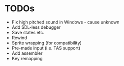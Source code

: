 # TODOs

* Fix high pitched sound in Windows - cause unknown
* Add SDL-less debugger
* Save states etc.
* Rewind
* Sprite wrapping (for compatibility)
* Pre-made input (i.e. TAS support)
* Add assembler
* Key remapping
